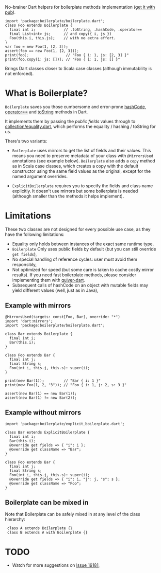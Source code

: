 No-brainer Dart helpers for boilerplate methods implementation ([get it with pub](http://pub.dartlang.org/packages/boilerplate)).

    import 'package:boilerplate/boilerplate.dart';
    class Foo extends Boilerplate {
      final int i;             // .toString, .hashCode, .operator==
      final List<int> js;      // and copy({ i, js })
      Foo(this.i, this.js);    // with no extra effort.
    }
    var foo = new Foo(1, [2, 3]);
    assert(foo == new Foo(1, [2, 3]));
    print(foo);                 // "Foo { i: 1, js: [2, 3] }"
    print(foo.copy(i: js: [])); // "Foo { i: 1, js: [] }"

Brings Dart classes closer to Scala case classes (although immutability is not enforced).

# What is Boilerplate?

`Boilerplate` saves you those cumbersome and error-prone [hashCode](https://api.dartlang.org/apidocs/channels/stable/dartdoc-viewer/dart-core.Object#id_hashCode), [operator==](https://api.dartlang.org/apidocs/channels/stable/dartdoc-viewer/dart-core.Object#id_==) and [toString](https://api.dartlang.org/apidocs/channels/stable/dartdoc-viewer/dart-core.Object#id_toString) methods in Dart.

It implements them by passing the *public fields* values through to [collection/equality.dart](https://github.com/dart-lang/bleeding_edge/tree/master/dart/pkg/collection), which performs the equality / hashing / toString for us.

There's two variants:
* `Boilerplate` uses mirrors to get the list of fields and their values.
  This means you need to preserve metadata of your class with `@MirrorsUsed` annotations (see example below).
  `Boilerplate` also adds a `copy` method as in Scala case classes, which creates a copy with the default constructor using the same field values as the original, except for the named argument overrides.

* `ExplicitBoilerplate` requires you to specify the fields and class name explicitly. It doesn't use mirrors but some boilerplate is needed (although smaller than the methods it helps implement).

# Limitations

These two classes are not designed for every possible use case, as they have the following limitations:
* Equality only holds between instances of the exact same runtime type.
* `Boilerplate` Only uses public fields by default (but you can still override `get fields`),
* No special handling of reference cycles: user must avoid them responsibly,
* Not optimized for speed (but some care is taken to cache costly mirror results). If you need fast boilerplate methods, please consider implementing them with [quiver-dart](https://github.com/google/quiver-dart).
* Subsequent calls of hashCode on an object with mutable fields may yield different values (well, just as in Java),

## Example with mirrors

    @MirrorsUsed(targets: const[Foo, Bar], override: "*")
    import 'dart:mirrors';
    import 'package:boilerplate/boilerplate.dart';

    class Bar extends Boilerplate {
      final int i;
      Bar(this.i);
    }

    class Foo extends Bar {
      final int j;
      final String s;
      Foo(int i, this.j, this.s): super(i);
    }

    print(new Bar(1));         // "Bar { i: 1 }"
    print(new Foo(1, 2, "3")); // "Foo { i: 1, j: 2, s: 3 }"

    assert(new Bar(1) == new Bar(1));
    assert(new Bar(1) != new Bar(2));

## Example without mirrors

    import 'package:boilerplate/explicit_boilerplate.dart';

    class Bar extends ExplicitBoilerplate {
      final int i;
      Bar(this.i);
      @override get fields => { "i": i };
      @override get className => "Bar";
    }

    class Foo extends Bar {
      final int j;
      final String s;
      Foo(int i, this.j, this.s): super(i);
      @override get fields => { "i": i, "j": j, "s": s };
      @override get className => "Foo";
    }

## Boilerplate can be mixed in

Note that Boilerplate can be safely mixed in at any level of the class hierarchy:

     class A extends Boilerplate {}
     class B extends A with Boilerplate {}

# TODO

- Watch for more suggestions on [Issue 19181](https://code.google.com/p/dart/issues/detail?id=19181),
